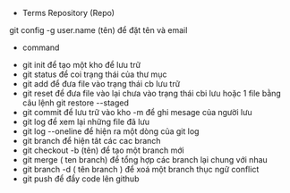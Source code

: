 - Terms 
Repository (Repo)
 
 git config -g user.name (tên) để đặt tên và email
 
- command
+ git init để tạo một kho để lưu trữ
+ git status để coi trạng thái của thư mục
+ git add  để đưa file vào trạng thái cb lưu trữ
+ git reset để đưa file vào lại chưa vào trạng thái cbi lưu hoặc 1 file bằng câu lệnh git restore --staged <file> 
+ git commit để lưu trữ vào kho -m để ghi mesage của người  lưu
+ git log để xem lại những file đã lưu
+ git log --oneline để hiện ra một dòng của git log
+ git branch để hiện tât các cac branch
+ git checkout -b (tên) để tạo một branch mới
+ git merge ( ten branch) để tổng hợp các branch lại chung với nhau 
+ git branch -d ( tên branch ) để xoá một branch 
thục ngữ conflict
+ git push để đẩy code lên github